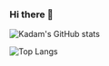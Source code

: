 ### Hi there 👋

![Kadam's GitHub stats](https://github-readme-stats.vercel.app/api?username=parikhkadam&show_icons=true&theme=dark)

![Top Langs](https://github-readme-stats.vercel.app/api/top-langs/?username=parikhkadam&layout=compact&theme=dark)


<!--
**ParikhKadam/parikhkadam** is a ✨ _special_ ✨ repository because its `README.md` (this file) appears on your GitHub profile.

Here are some ideas to get you started:

- 🔭 I’m currently working on ...
- 🌱 I’m currently learning ...
- 👯 I’m looking to collaborate on ...
- 🤔 I’m looking for help with ...
- 💬 Ask me about ...
- 📫 How to reach me: ...
- 😄 Pronouns: ...
- ⚡ Fun fact: ...
-->
